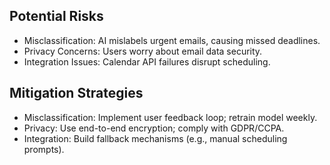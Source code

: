 ## Potential Risks
- Misclassification: AI mislabels urgent emails, causing missed deadlines.
- Privacy Concerns: Users worry about email data security.
- Integration Issues: Calendar API failures disrupt scheduling.

## Mitigation Strategies
- Misclassification: Implement user feedback loop; retrain model weekly.
- Privacy: Use end-to-end encryption; comply with GDPR/CCPA.
- Integration: Build fallback mechanisms (e.g., manual scheduling prompts).
